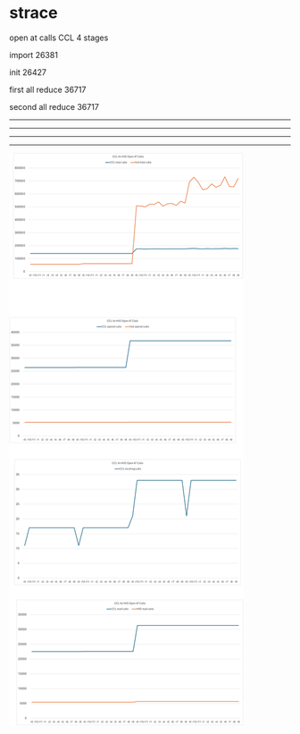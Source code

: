 # strace

open at calls  CCL 4 stages 

import 26381

init       26427

first all reduce      36717

second all reduce 36717

---

---

---

---

![Untitled](strace%2097e6281702d64e34b7060f22a9ee8170/Untitled.png)